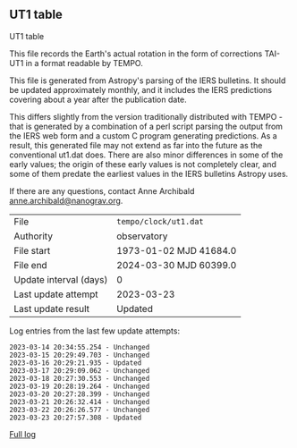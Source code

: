
## UT1 table

UT1 table

This file records the Earth's actual rotation in the form of
corrections TAI-UT1 in a format readable by TEMPO.

This file is generated from Astropy's parsing of the IERS
bulletins. It should be updated approximately monthly, and it
includes the IERS predictions covering about a year after the
publication date.

This differs slightly from the version traditionally distributed
with TEMPO - that is generated by a combination of a perl script
parsing the output from the IERS web form and a custom C program
generating predictions. As a result, this generated file may not
extend as far into the future as the conventional ut1.dat does.
There are also minor differences in some of the early values; the
origin of these early values is not completely clear, and some of
them predate the earliest values in the IERS bulletins Astropy uses.

If there are any questions, contact Anne Archibald
<anne.archibald@nanograv.org>.

|     |     |
|:--- |:--- |
| File | `tempo/clock/ut1.dat` |
| Authority | observatory |
| File start | 1973-01-02 MJD 41684.0 |
| File end | 2024-03-30 MJD 60399.0 |
| Update interval (days) | 0 |
| Last update attempt | 2023-03-23 |
| Last update result | Updated |

Log entries from the last few update attempts:
```
2023-03-14 20:34:55.254 - Unchanged
2023-03-15 20:29:49.703 - Unchanged
2023-03-16 20:29:21.935 - Updated
2023-03-17 20:29:09.062 - Unchanged
2023-03-18 20:27:30.553 - Unchanged
2023-03-19 20:28:19.264 - Unchanged
2023-03-20 20:27:28.399 - Unchanged
2023-03-21 20:26:32.414 - Unchanged
2023-03-22 20:26:26.577 - Unchanged
2023-03-23 20:27:57.308 - Updated
```
[Full log](https://raw.githubusercontent.com/ipta/pulsar-clock-corrections/main/log/tempo/clock/ut1.dat.log)
